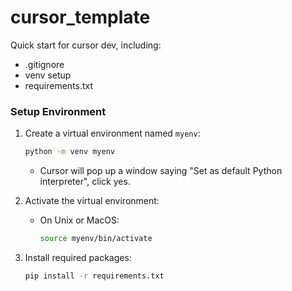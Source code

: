 # cursor_template

Quick start for cursor dev, including: 
- .gitignore 
- venv setup
- requirements.txt 

### Setup Environment
1. Create a virtual environment named `myenv`:
    ```bash
    python -m venv myenv
    ```
    - Cursor will pop up a window saying "Set as default Python interpreter", click yes. 

2. Activate the virtual environment:
    - On Unix or MacOS:
        ```bash
        source myenv/bin/activate
        ```

3. Install required packages:
    ```bash
    pip install -r requirements.txt
    ```

